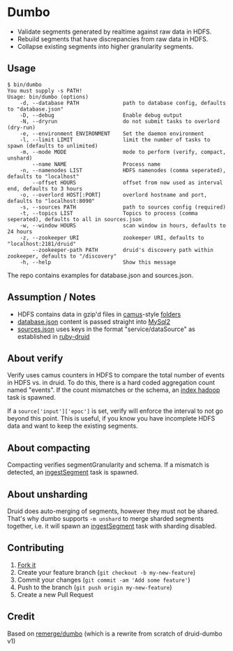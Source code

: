 # Dumbo

* Validate segments generated by realtime against raw data in HDFS.
* Rebuild segments that have discrepancies from raw data in HDFS.
* Collapse existing segments into higher granularity segments.

## Usage

```
$ bin/dumbo
You must supply -s PATH!
Usage: bin/dumbo (options)
    -d, --database PATH              path to database config, defaults to "database.json"
    -D, --debug                      Enable debug output
    -N, --dryrun                     do not submit tasks to overlord (dry-run)
    -e, --environment ENVIRONMENT    Set the daemon environment
    -l, --limit LIMIT                limit the number of tasks to spawn (defaults to unlimited)
    -m, --mode MODE                  mode to perform (verify, compact, unshard)
        --name NAME                  Process name
    -n, --namenodes LIST             HDFS namenodes (comma seperated), defaults to "localhost"
        --offset HOURS               offset from now used as interval end, defaults to 3 hours
    -o, --overlord HOST[:PORT]       overlord hostname and port, defaults to "localhost:8090"
    -s, --sources PATH               path to sources config (required)
    -t, --topics LIST                Topics to process (comma seperated), defaults to all in sources.json
    -w, --window HOURS               scan window in hours, defaults to 24 hours
    -z, --zookeeper URI              zookeeper URI, defaults to "localhost:2181/druid"
        --zookeeper-path PATH        druid's discovery path within zookeeper, defaults to "/discovery"
    -h, --help                       Show this message
```

The repo contains examples for database.json and sources.json.

## Assumption / Notes

* HDFS contains data in gzip'd files in [camus](https://github.com/liquidm/camus)-style [folders](https://github.com/liquidm/druid-dumbo/blob/master/lib/dumbo/firehose/hdfs.rb#L65)
* [database.json](https://github.com/liquidm/druid-dumbo/blob/master/database.json.example) content is passed straight into [MySql2](http://api.rubyonrails.org/classes/ActiveRecord/ConnectionAdapters/MysqlAdapter.html)
* [sources.json](https://github.com/liquidm/druid-dumbo/blob/master/sources.json.example) uses keys in the format "service/dataSource" as established in [ruby-druid](https://github.com/ruby-druid/ruby-druid)

## About verify

Verify uses camus counters in HDFS to compare the total number of events in HDFS vs. in druid. To do this, there is a hard coded aggregation count named "events". If the count mismatches or the schema, an [index hadoop](http://druid.io/docs/latest/Tasks.html#index-hadoop-task) task is spawned.

If a ```source['input']['epoc']``` is set, verify will enforce the interval to not go beyond this point. This is useful, if you know you have incomplete HDFS data and want to keep the existing segments.

## About compacting

Compacting verifies segmentGranularity and schema. If a mismatch is detected, an [ingestSegment](http://druid.io/docs/latest/Firehose.html#ingestsegmentfirehose) task is spawned.

## About unsharding

Druid does auto-merging of segments, however they must not be shared. That's why dumbo supports ```-m unshard``` to merge sharded segments together, i.e. it will spawn an [ingestSegment](http://druid.io/docs/latest/Firehose.html#ingestsegmentfirehose) task with sharding disabled.

## Contributing

1. [Fork it](https://github.com/liquidm/druid-dumbo/fork)
2. Create your feature branch (`git checkout -b my-new-feature`)
3. Commit your changes (`git commit -am 'Add some feature'`)
4. Push to the branch (`git push origin my-new-feature`)
5. Create a new Pull Request

## Credit

Based on [remerge/dumbo](https://github.com/remerge/dumbo) (which is a rewrite from scratch of druid-dumbo v1)
